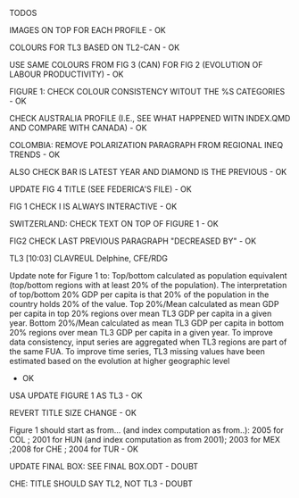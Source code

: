 TODOS

IMAGES ON TOP FOR EACH PROFILE - OK

COLOURS FOR TL3 BASED ON TL2-CAN - OK

USE SAME COLOURS FROM FIG 3 (CAN) FOR FIG 2 (EVOLUTION OF LABOUR PRODUCTIVITY) - OK

FIGURE 1: CHECK COLOUR CONSISTENCY WITOUT THE %S CATEGORIES - OK

CHECK AUSTRALIA PROFILE (I.E., SEE WHAT HAPPENED WITN INDEX.QMD AND COMPARE WITH CANADA) - OK

COLOMBIA: REMOVE POLARIZATION PARAGRAPH FROM REGIONAL INEQ TRENDS - OK

ALSO CHECK BAR IS LATEST YEAR AND DIAMOND IS THE PREVIOUS - OK

UPDATE FIG 4 TITLE (SEE FEDERICA'S FILE) - OK

FIG 1 CHECK I IS ALWAYS INTERACTIVE - OK

SWITZERLAND: CHECK TEXT ON TOP OF FIGURE 1 - OK

FIG2 CHECK LAST PREVIOUS PARAGRAPH "DECREASED BY" - OK

TL3
[10:03] CLAVREUL Delphine, CFE/RDG

Update note for Figure 1 to: 
Top/bottom calculated as population equivalent (top/bottom regions with at least 20% of the population). The interpretation of top/bottom 20% GDP per capita is that 20% of the population in the country holds 20% of the value. Top 20%/Mean calculated as mean GDP per capita in top 20% regions over mean TL3 GDP per capita in a given year. Bottom 20%/Mean calculated as mean TL3 GDP per capita in bottom 20% regions over mean TL3 GDP per capita in a given year. To improve data consistency, input series are aggregated when TL3 regions are part of the same FUA. To improve time series, TL3 missing values have been estimated based on the evolution at higher geographic level
- OK

USA UPDATE FIGURE 1 AS TL3 - OK

REVERT TITLE SIZE CHANGE - OK

Figure 1 should start as from… (and index computation as from..):  2005 for COL ; 2001 for HUN (and index computation as from 2001); 2003 for MEX ;2008 for CHE ; 2004 for TUR - OK

UPDATE FINAL BOX: SEE FINAL BOX.ODT - DOUBT

CHE: TITLE SHOULD SAY TL2, NOT TL3 - DOUBT
